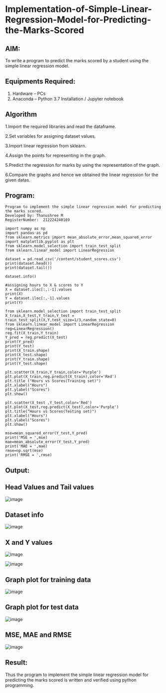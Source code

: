 # Implementation-of-Simple-Linear-Regression-Model-for-Predicting-the-Marks-Scored

## AIM:
To write a program to predict the marks scored by a student using the simple linear regression model.

## Equipments Required:
1. Hardware – PCs
2. Anaconda – Python 3.7 Installation / Jupyter notebook

## Algorithm
1.Import the required libraries and read the dataframe.

2.Set variables for assigning dataset values.

3.Import linear regression from sklearn.

4.Assign the points for representing in the graph.

5.Predict the regression for marks by using the representation of the graph.

6.Compare the graphs and hence we obtained the linear regression for the given datas.
## Program:
```
Program to implement the simple linear regression model for predicting the marks scored.
Developed by: Thanushree M
RegisterNumber:  212224240169

import numpy as np
import pandas as pd
from sklearn.metrics import mean_absolute_error,mean_squared_error
import matplotlib.pyplot as plt
from sklearn.model_selection import train_test_split
from sklearn.linear_model import LinearRegression

dataset = pd.read_csv('/content/student_scores.csv')
print(dataset.head())
print(dataset.tail())

dataset.info()

#assigning hours to X & scores to Y
X = dataset.iloc[:,:-1].values
print(X)
Y = dataset.iloc[:,-1].values
print(Y)

from sklearn.model_selection import train_test_split
X_train,X_test,Y_train,Y_test = train_test_split(X,Y,test_size=1/3,random_state=0)
from sklearn.linear_model import LinearRegression
reg=LinearRegression()
reg.fit(X_train,Y_train)
Y_pred = reg.predict(X_test)
print(Y_pred)
print(Y_test)
print(X_train.shape)
print(X_test.shape)
print(Y_train.shape)
print(Y_test.shape)

plt.scatter(X_train,Y_train,color='Purple')
plt.plot(X_train,reg.predict(X_train),color='Red')
plt.title ("Hours vs Scores(Training set)")
plt.xlabel("Hours")
plt.ylabel("Scores")
plt.show()

plt.scatter(X_test ,Y_test,color='Red')
plt.plot(X_test,reg.predict(X_test),color='Purple')
plt.title("Hours vs Scores(Testing set)")
plt.xlabel("Hours")
plt.ylabel("Scores")
plt.show()

mse=mean_squared_error(Y_test,Y_pred)
print('MSE = ',mse)
mae=mean_absolute_error(Y_test,Y_pred)
print('MAE = ',mae)
rmse=np.sqrt(mse)
print('RMSE = ',rmse)
```

## Output:

## Head Values and Tail values
![image](https://github.com/user-attachments/assets/666e8e73-7f1c-43c9-9777-09a3e874f601)
## Dataset info
![image](https://github.com/user-attachments/assets/a0156edd-3343-4931-bc24-99a3fb1663b8)
## X and Y values
![image](https://github.com/user-attachments/assets/d941f888-5a22-4249-abd5-9e37f8727d0f)

![image](https://github.com/user-attachments/assets/b1ef6ff2-bb8c-4b38-8530-a0ca6f6580c9)
## Graph plot for training data
![image](https://github.com/user-attachments/assets/3dc684ee-1239-4ad1-8e86-50bf1d971c95)
## Graph plot for test data
![image](https://github.com/user-attachments/assets/5b1fbcef-675d-4586-b371-9dea839bd21b)
## MSE, MAE and RMSE
![image](https://github.com/user-attachments/assets/37d6dcab-5a58-4f61-8a46-c49a4aa501ba)



## Result:
Thus the program to implement the simple linear regression model for predicting the marks scored is written and verified using python programming.
